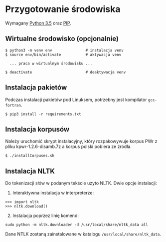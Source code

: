 # Przygotowanie środowiska

Wymagany [Python 3.5](https://www.python.org/downloads/) oraz [PIP](https://pip.pypa.io/en/stable/).


## Wirtualne środowisko (opcjonalnie)

    $ python3 -m venv env               # instalacja venv
    $ source env/bin/activate           # aktywacja venv

      ... praca w wirtualnym środowisku ...

    $ deactivate                        # deaktywacja venv


## Instalacja pakietów
Podczas instalacji pakietów pod Linuksem, potrzebny jest kompilator `gcc-fortran`.

    $ pip3 install -r requirements.txt


## Instalacja korpusów
Należy uruchomić skrypt instalacyjny, który rozpakowywuje korpus PWr z pliku kpwr-1.2.6-disamb.7z a korpus polski pobiera ze źródła.

	$ ./installCorpuses.sh


## Instalacja NLTK
Do tokenizacji słów w podanym tekście użyto NLTK. Dwie opcje instalacji:

1. Interaktywna instalacja w interpreterze:
```
>>> import nltk
>>> nltk.download()
```

2. Instalacja poprzez linię komend:
```
sudo python -m nltk.downloader -d /usr/local/share/nltk_data all
```
Dane NTLK zostaną zainstalowane w katalogu `/usr/local/share/nltk_data`.
